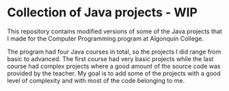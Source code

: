 # Collection of Java projects - WIP

This repository contains modified versions of some of the Java projects that I made for the Computer Programming program at Algonquin College.

The program had four Java courses in total, so the projects I did range from basic to advanced. The first course had very basic projects while the last course had complex projects where a good amount of the source code was provided by the teacher. My goal is to add some of the projects with a good level of complexity and with most of the code belonging to me.
